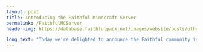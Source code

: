 ```yaml
---
layout: post
title: Introducing the Faithful Minecraft Server
permalink: /FaithfulMCServer
header-img: https://database.faithfulpack.net/images/website/posts/other/server.jpg

long_text: "Today we're delighted to announce the Faithful community is expanding beyond Discord and into the game the packs are all about – Minecraft! The Faithful Minecraft Server is a place to meet fellow users of the pack, play the game and have fun. With a freebuild creative world available now and a survival world coming soon,the server has something for everyone. Oh, and have I mentioned that you can join with both Java and Bedrock? Thanks to Geyser you can play on the server with any device that supports Minecraft, be it your phone or the smart fridge you somehow managed to install Linux and WINE on.<br><br><h2>Well, how do I join?</h2><br>Glad you asked! The server can be accessed via the domain <strong>mc.faithfulpack.net</strong> (and the port <strong>25783</strong> if you're connecting using Bedrock Edition). You can join with Java Edition version 1.20.1 or the latest version of Bedrock Edition. Add the server to your server list and you're good to go!<br>Additionally, you may also want to join <a href="https://discord.gg/sN9YRQbBv7">our Discord server</a> and grab yourself the Minecraft Server role to gain access to the server-related channels.<br><br>We hope you're going to love this server as much as we enjoyed making it, and we can't wait to see you there!"
---
```

